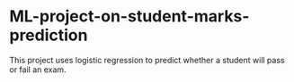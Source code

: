 # ML-project-on-student-marks-prediction
This project uses logistic regression to predict whether a student will pass or fail an exam.
